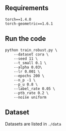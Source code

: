 

## Requirements

```
torch==1.4.0
torch-geometric==1.6.1
```

## Run the code
```
python train_robust.py \
    --dataset cora \
    --seed 11 \
    --t_small 0.1 \
    --alpha 0.03\
    --lr 0.001 \
    --epochs 200 \
    --n_p -1 \
    --p_u 0.8 \
    --label_rate 0.05 \
    --ptb_rate 0.2 \
    --noise uniform
```
## Dataset
Datasets are listed in `./data`

